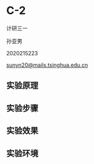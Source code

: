 # C-2

计研三一

孙亚男

2020215223

sunyn20@mails.tsinghua.edu.cn



## 实验原理



## 实验步骤



## 实验效果



## 实验环境